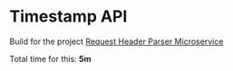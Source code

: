 # Timestamp API

Build for the project
[Request Header Parser Microservice](https://www.freecodecamp.org/learn/apis-and-microservices/apis-and-microservices-projects/request-header-parser-microservice)

Total time for this: **5m**
